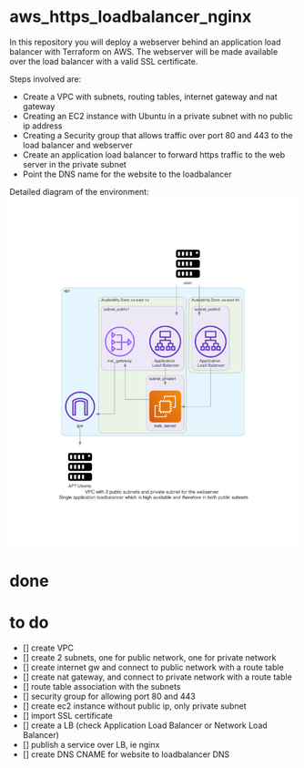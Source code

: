 # aws_https_loadbalancer_nginx

In this repository you will deploy a webserver behind an application load balancer with Terraform on AWS. The webserver will be made available over the load balancer with a valid SSL certificate.

Steps involved are: 
- Create a VPC with subnets, routing tables, internet gateway and nat gateway
- Creating an EC2 instance with Ubuntu in a private subnet with no public ip address
- Creating a Security group that allows traffic over port 80 and 443 to the load balancer and webserver
- Create an application load balancer to forward https traffic to the web server in the private subnet
- Point the DNS name for the website to the loadbalancer

Detailed diagram of the environment:  
![](diagram/vpc-diagram.png)     


# done

# to do
- [] create VPC
- [] create 2 subnets, one for public network, one for private network
- [] create internet gw and connect to public network with a route table
- [] create nat gateway, and connect to private network with a route table
- [] route table association with the subnets 
- [] security group for allowing port 80 and 443
- [] create ec2 instance without public ip, only private subnet
- [] import SSL certificate
- [] create a LB (check Application Load Balancer or Network Load Balancer)
- [] publish a service over LB, ie nginx
- [] create DNS CNAME for website to loadbalancer DNS